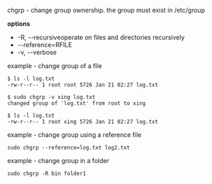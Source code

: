 chgrp - change group ownership. the group must exist in /etc/group

**options**<br>
- -R, --recursiveoperate on files and directories recursively
- --reference=RFILE
- -v, --verbose

example - change group of a file
```
$ ls -l log.txt 
-rw-r--r-- 1 root root 5726 Jan 21 02:27 log.txt

$ sudo chgrp -v xing log.txt 
changed group of 'log.txt' from root to xing

$ ls -l log.txt 
-rw-r--r-- 1 root xing 5726 Jan 21 02:27 log.txt
```

example - change group using a reference file
```
sudo chgrp --reference=log.txt log2.txt
```

example - change group in a folder
```
sudo chgrp -R bin folder1
```


